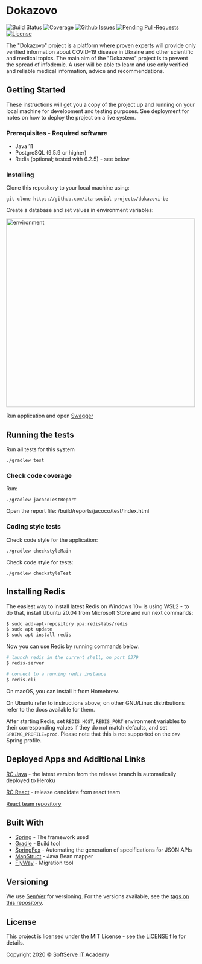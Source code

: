 # Dokazovo
![Build Status](https://github.com/ita-social-projects/dokazovi-be/workflows/Build%20&%20Test/badge.svg)
[![Coverage](https://sonarcloud.io/api/project_badges/measure?project=ita-social-projects_dokazovi-be&metric=coverage&)](https://sonarcloud.io/dashboard?id=ita-social-projects_dokazovi-be)
[![Github Issues](https://img.shields.io/github/issues/ita-social-projects/dokazovi-be)](https://github.com/ita-social-projects/dokazovi-be/issues)
[![Pending Pull-Requests](https://img.shields.io/github/issues-pr/ita-social-projects/dokazovi-be)](https://github.com/ita-social-projects/dokazovi-be/pulls)
[![License](http://img.shields.io/:license-mit-blue.svg)](https://github.com/ita-social-projects/dokazovi-be/blob/develop/LICENSE)

The "Dokazovo" project is a platform where proven experts will provide only verified information about COVID-19 disease in Ukraine and other scientific and medical topics. 
The main aim of the "Dokazovo" project is to prevent the spread of infodemic. А user will be able to learn and use only verified and reliable medical information, advice and recommendations.


## Getting Started

These instructions will get you a copy of the project up and running on your local machine for development and testing purposes. See deployment for notes on how to deploy the project on a live system.

### Prerequisites - Required software
* Java 11
* PostgreSQL (9.5.9 or higher)
* Redis (optional; tested with 6.2.5) - see below

### Installing

Clone this repository to your local machine using:

```shell
git clone https://github.com/ita-social-projects/dokazovi-be
```
Create a database and set values in environment variables:

<img src="https://i.imgur.com/SUspHsj.png" alt="environment" width="500"/>

Run application and open [Swagger](http://localhost:8080/api/swagger-ui/)

## Running the tests

Run all tests for this system

```
./gradlew test
```

### Check code coverage

Run:

```
./gradlew jacocoTestReport
```

Open the report file: /build/reports/jacoco/test/index.html


### Coding style tests

Check code style for the application:

```
./gradlew checkstyleMain
```

Check code style for tests:

```
./gradlew checkstyleTest
```

## Installing Redis

The easiest way to install latest Redis on Windows 10+ is using WSL2 -
to do that, install Ubuntu 20.04 from Microsoft Store and run next commands:

```bash
$ sudo add-apt-repository ppa:redislabs/redis
$ sudo apt update
$ sudo apt install redis
```

Now you can use Redis by running commands below:

```bash
# launch redis in the current shell, on port 6379
$ redis-server

# connect to a running redis instance 
$ redis-cli
```

On macOS, you can install it from Homebrew.

On Ubuntu refer to instructions above; on other GNU/Linux distributions
refer to the docs available for them.

After starting Redis, set `REDIS_HOST`, `REDIS_PORT` environment variables to
their corresponding values if they do not match defaults,
and set `SPRING_PROFILE=prod`. Please note that this is not
supported on the `dev` Spring profile.

## Deployed Apps and Additional Links

[RC Java](https://dokazovi-be.herokuapp.com/api/swagger-ui/) - the latest version from the release branch is automatically deployed to Heroku

[RC React](https://dokazovi-fe.herokuapp.com/) - release candidate from react team

[React team repository](https://github.com/ita-social-projects/dokazovi-fe)

## Built With

* [Spring](https://spring.io/) - The framework used
* [Gradle](https://gradle.org/) - Build tool
* [SpringFox](http://springfox.github.io/springfox/) - Automating the generation of specifications for JSON APIs
* [MapStruct](https://mapstruct.org/) - Java Bean mapper
* [FlyWay](https://flywaydb.org/) - Migration tool

## Versioning

We use [SemVer](http://semver.org/) for versioning. For the versions available, see the [tags on this repository](https://github.com/ita-social-projects/dokazovi-be/tags). 


## License

This project is licensed under the MIT License - see the [LICENSE](https://github.com/ita-social-projects/dokazovi-be/blob/develop/LICENSE) file for details.

Copyright 2020 © <a href="https://softserve.academy/" target="_blank"> SoftServe IT Academy</a>
